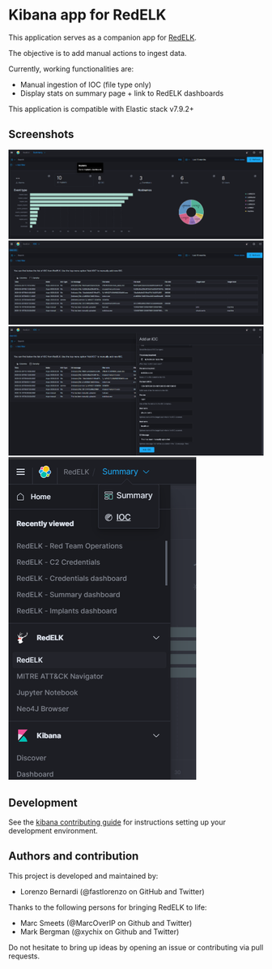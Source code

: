 # Kibana app for RedELK

This application serves as a companion app for [RedELK](https://github.com/outflanknl/redelk).

The objective is to add manual actions to ingest data.

Currently, working functionalities are:
- Manual ingestion of IOC (file type only)
- Display stats on summary page + link to RedELK dashboards

This application is compatible with Elastic stack v7.9.2+

## Screenshots

![Summary dashboard](/screenshots/redelk-summary-dark.png "Summary dashboard")
![IOC dashboard](/screenshots/redelk-ioc-dark.png "IOC dashboard")
![IOC manual ingestion](/screenshots/redelk-ioc-add-dark.png "IOC manual ingestion")
![Navigation](/screenshots/redelk-navigation.png "Navigation")

## Development

See the [kibana contributing guide](https://github.com/elastic/kibana/blob/master/CONTRIBUTING.md) for instructions setting up your development environment.

## Authors and contribution

This project is developed and maintained by:

- Lorenzo Bernardi (@fastlorenzo on GitHub and Twitter)

Thanks to the following persons for bringing RedELK to life:

- Marc Smeets (@MarcOverIP on Github and Twitter)
- Mark Bergman (@xychix on Github and Twitter)

Do not hesitate to bring up ideas by opening an issue or contributing via pull requests.
